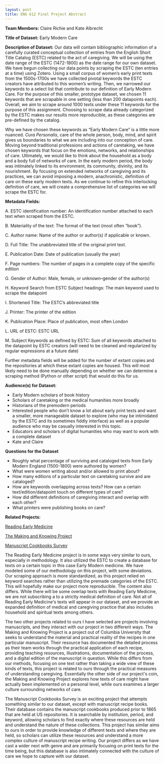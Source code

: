 ```yaml
---
layout: post
title: ENG 612 Final Project Abstract
---
```


**Team Members:** Claire Richie and Kate Albrecht

**Title of Dataset:** Early Modern Care

**Description of Dataset:**
Our data will contain bibliographic information of a carefully curated conceptual collection of entries from the English Short Title Catalog (ESTC) related to the act of caregiving. We will be using the date range of the ESTC (1472-1800) as the date range for our own dataset. We have begun collecting our data points by scraping the ESTC (ten entries at a time) using Zotero. Using a small corpus of women’s early print texts from the 1500s-1700s we have collected pivotal keywords the ESTC creators have attributed to this women’s writing. Then, we narrowed our keywords to a select list that contribute to our definition of Early Modern Care. For the purpose of this smaller, prototype dataset, we chosen 11 keywords that are scrapable in one setting (less than 200 datapoints each). Overall, we aim to scrape around 1000 texts under these 11 keywords for the purpose of this assignment. Choosing to scrape data already categorized by the ESTC makes our results more reproducible, as these categories are pre-defined by the catalog.

Why we have chosen these keywords as “Early Modern Care” is a little more nuanced. *Cura Personalis*, care of the whole person, body, mind, and spirit gives us boundaries to what we are including into our conception of care.  Moving beyond traditional professions and actions of caretaking, we have chosen keywords that focus on the emotions, networks, and relationships of care.  Ultimately, we would like to think about the household as a body and a body full of networks of care. In the early modern period, the body was intimately linked to its environment, its community, divinity, and its nourishment. By focusing on extended networks of caregiving and its practices, we can avoid imposing a modern, anachronistic, definition of care on these early modern texts. As we continue to refine this interlocking definition of care, we will create a comprehensive list of categories we will scrape the ESTC for.

**Metadata Fields:**

A. ESTC identification number: An identification number attached to each text when scraped from the ESTC.

B. Materiality of the text: The format of the text (most often “book”).

C. Author name: Name of the author or author(s) if applicable or known.

D. Full Title: The unabbreviated title of the original print text.

E. Publication Date: Date of publication (usually the year)

F. Page numbers:  The number of pages in a complete copy of the specific edition

G. Gender of Author: Male, female, or unknown–gender of the author(s)

H. Keyword Search from ESTC Subject headings: The main keyword used to scrape the datapoint

I. Shortened Title: The ESTC’s abbreviated title

J. Printer: The printer of the edition

K. Publication Place: Place of publication, most often London

L. URL of ESTC: ESTC URL

M. Subject Keywords as defined by ESTC: Sum of all keywords attached to the datapoint by ESTC creators (will need to be cleaned and regularized by regular expressions at a future date)

Further metadata fields will be added for the number of extant copies and the repositories at which these extant copies are housed. This will most likely need to be done manually depending on whether we can determine a scraping method (Python or other script) that would do this for us.

**Audience(s) for Dataset:**
- Early Modern scholars of book history
- Scholars of caretaking or the medical humanities more broadly
- Historians of the premodern periods
- Interested people who don’t know a lot about early print texts and want a smaller, more manageable dataset to explore (who may be intimidated by the ESTC and its sometimes fiddly interface) as well as a popular audience who may be casually interested in this topic.
- Educators and scholars of digital humanities who may want to work with a complete dataset
- Kate and Claire

**Questions for the Dataset**
- Roughly what percentage of surviving and cataloged texts from Early Modern England (1500-1800) were authored by women?
- What were women writing about and/or allowed to print about?
- How many editions of a particular text on caretaking survive and are cataloged?
- How are keywords overlapping across texts?  How can a certain text/edition/datapoint touch on different types of care?
- How did different definitions of caregiving interact and overlap with each other?
- What printers were publishing books on care?

**Related Projects:**

[Reading Early Medicine](https://reademed.mpiwg-berlin.mpg.de/)

[The Making and Knowing Project](https://www.makingandknowing.org/)

[Manuscript Cookbooks Survey](https://www.manuscriptcookbookssurvey.org/)

The Reading Early Medicine project is in some ways very similar to ours, especially in methodology. It also utilized the ESTC to create a database for texts on a certain topic in this case Early Modern medicine. We have modeled some of our methodology on this project, with some deviations. Our scraping approach is more standardized, as this project relied on keyword searches rather than utilizing the premade categories of the ESTC. This will hopefully make our project more reproducible. The content also differs. While there will be some overlap texts with Reading Early Medicine, we are not subscribing a to a strictly medical definition of care. Not all of Reading Early Medicine's texts will appear in our dataset, and we provide an expanded definition of medical and caregiving practice that also includes household and spiritual texts among others.

The two other projects related to ours I have selected are projects involving manuscripts, and they interact with our project in two different ways. The Making and Knowing Project is a project out of Columbia University that seeks to understand the material and practical reality of the recipes in one particular manuscript. Their resource has documented the detailed process as their team works through the practical application of each recipe, providing teaching resources, illustrations, documentation of the process, and a digital edition of the manuscript in question. While this differs from our methods, focusing on one text rather than taking a wide view of these kinds of texts, this project is related to ours through the practical measures of understanding caregiving. Essentially the other side of our project's coin, the Making and Knowing Project explores how texts of care might have actually been implemented on a personal level, while ours examines a larger culture surrounding networks of care.

The Manuscript Cookbooks Survey is an exciting project that attempts something similar to our dataset, except with manuscript recipe books. Their database contains the manuscript cookbooks produced prior to 1865 that are held at US repositories. It is searchable by institution, period, and keyword, allowing scholars to find exactly where these resources are held and understand the nature of these collections. This project has similar aims to ours in order to provide knowledge of different texts and where they are held, so scholars can utilize these resources and understand a more complex culture of manuscript recipe writing. Our project differs as we have cast a wider next with genre and are primarily focusing on print texts for the time being, but this database is also intimately connected with the culture of care we hope to capture with our dataset.
